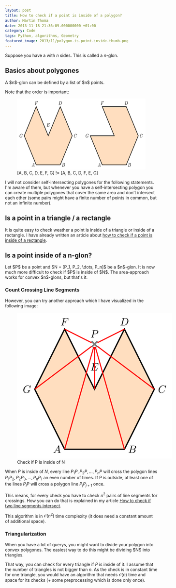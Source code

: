```yaml
---
layout: post
title: How to check if a point is inside of a polygon?
author: Martin Thoma
date: 2013-11-18 21:36:09.000000000 +01:00
category: Code
tags: Python, algorithms, Geometry
featured_image: 2013/11/polygon-is-point-inside-thumb.png
---
```

Suppose you have a with $n$ sides. This is called a $n$-glon.


<h2>Basics about polygones</h2>
A $n$-glon can be defined by a list of $n$ points.

Note that the order is important:

<figure class="aligncenter">
            <a href="../images/2013/11/polygon-order.png"><img src="../images/2013/11/polygon-order.png" alt="The order of points is important for the definition of a polygon" style="max-width:512" height="233px;" class=""/></a>
            <figcaption class="text-center">[A, B, C, D, E, F, G] != [A, B, C, D, F, E, G]</figcaption>
        </figure>


I will not consider self-intersecting polygones for the following statements. I'm aware of them, but whenever you have a self-intersecting polygon you can create multiple polygones that cover the same area and don't intersect each other (some pairs might have a finite number of points in common, but not an infinite number).

<h2>Is a point in a triangle / a rectangle</h2>
It is quite easy to check weather a point is inside of a triangle or inside of a rectangle. I have already written an article about <a href="../how-to-check-if-a-point-is-inside-a-rectangle/">how to check if a point is inside of a rectangle</a>.

<h2>Is a point inside of a n-glon?</h2>
Let $P$ be a point and $N = [P_1, P_2, \dots, P_n]$ be a $n$-glon. It is now much more difficult to check if $P$ is inside of $N$. The area-approach works for convex $n$-glons, but that's it.


<h3>Count Crossing Line Segments</h3>
However, you can try another approach which I have visualized in the following image:

<figure class="aligncenter">
    <img src="../images/2013/11/polygon-is-point-inside.png" style="max-width: 512px; max-height: 481px;" class="size-full" alt="Check if P is inside of N"/>
    <figcaption>Check if P is inside of N</figcaption>
</figure>

When $P$ is inside of $N$, every line $P_{1}P, P_{2}P, \dots, P_{n}P$ will cross the polygon lines $P_{1}P_2,P_{2}P_3, \dots, P_{n}P_1$ an even number of times. If P is outside, at least one of the lines $P_{i}P$ will cross a polygon line $P_{j}P_{j+1}$ once.

This means, for every check you have to check $n^2$ pairs of line segments for crossings. How you can do that is explained in my article <a href="../how-to-check-if-two-line-segments-intersect/" title="How to check if two line segments intersect">How to check if two line segments intersect</a>.

This algorithm is in $\mathcal{O}(n^2)$ time complexity (it does need a constant amount of additional space).

<h3>Triangularization</h3>
When you have a lot of querys, you might want to divide your polygon into convex polygones. The easiest way to do this might be dividing $N$ into triangles. 

That way, you can check for every triangle if $P$ is inside of it. I assume that the number of triangles is not bigger than $n$. As the check is in constant time for one triangle, you would have an algorithm that needs $\mathcal{O}(n)$ time and space for its checks (+ some preprocessing which is done only once).
